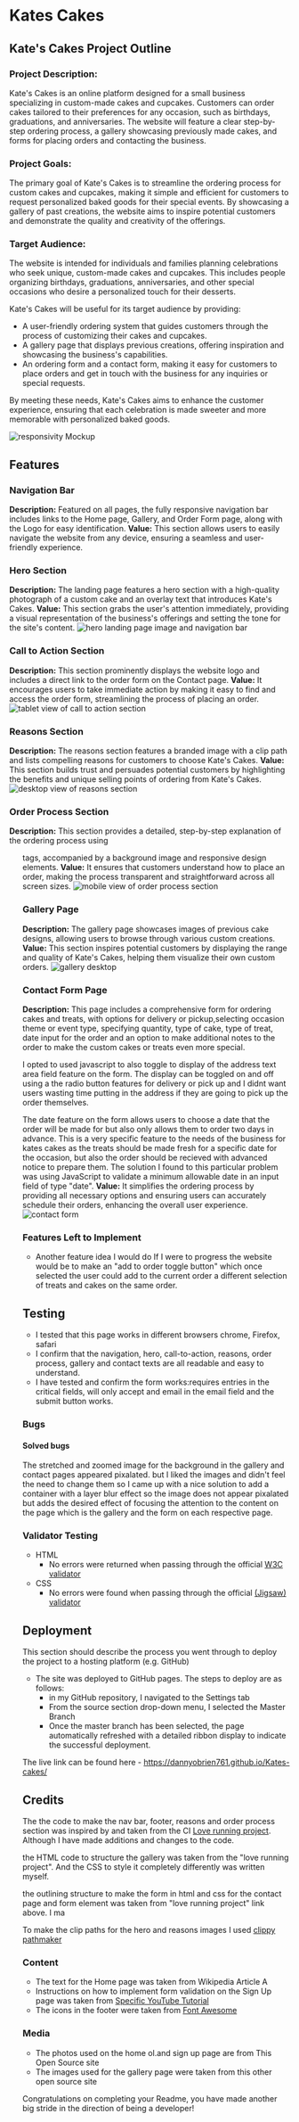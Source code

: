 # Kates Cakes
## Kate's Cakes Project Outline

### Project Description:
Kate's Cakes is an online platform designed for a small business specializing in custom-made cakes and cupcakes. Customers can order cakes tailored to their preferences for any occasion, such as birthdays, graduations, and anniversaries. The website will feature a clear step-by-step ordering process, a gallery showcasing previously made cakes, and forms for placing orders and contacting the business.

### Project Goals:
The primary goal of Kate's Cakes is to streamline the ordering process for custom cakes and cupcakes, making it simple and efficient for customers to request personalized baked goods for their special events. By showcasing a gallery of past creations, the website aims to inspire potential customers and demonstrate the quality and creativity of the offerings.

### Target Audience:
The website is intended for individuals and families planning celebrations who seek unique, custom-made cakes and cupcakes. This includes people organizing birthdays, graduations, anniversaries, and other special occasions who desire a personalized touch for their desserts.

Kate's Cakes will be useful for its target audience by providing:
- A user-friendly ordering system that guides customers through the process of customizing their cakes and cupcakes.
- A gallery page that displays previous creations, offering inspiration and showcasing the business's capabilities.
- An ordering form and a contact form, making it easy for customers to place orders and get in touch with the business for any inquiries or special requests.

By meeting these needs, Kate's Cakes aims to enhance the customer experience, ensuring that each celebration is made sweeter and more memorable with personalized baked goods.

![responsivity Mockup](https://github.com/dannyobrien761/Kates-cakes/blob/main/media/am-i-responsive-kc1.PNG)

## Features
### Navigation Bar
**Description:** Featured on all pages, the fully responsive navigation bar includes links to the Home page, Gallery, and Order Form page, along with the Logo for easy identification.
**Value:** This section allows users to easily navigate the website from any device, ensuring a seamless and user-friendly experience.
### Hero Section
**Description:** The landing page features a hero section with a high-quality photograph of a custom cake and an overlay text that introduces Kate's Cakes.
**Value:** This section grabs the user's attention immediately, providing a visual representation of the business's offerings and setting the tone for the site's content.
![hero landing page image and navigation bar](https://github.com/dannyobrien761/Kates-cakes/blob/main/media/hero-section.PNG)
### Call to Action Section
**Description:** This section prominently displays the website logo and includes a direct link to the order form on the Contact page.
**Value:** It encourages users to take immediate action by making it easy to find and access the order form, streamlining the process of placing an order.
![tablet view of call to action section](https://github.com/dannyobrien761/Kates-cakes/blob/main/media/call-to-action-section.PNG)
### Reasons Section
**Description:** The reasons section features a branded image with a clip path and lists compelling reasons for customers to choose Kate's Cakes.
**Value:** This section builds trust and persuades potential customers by highlighting the benefits and unique selling points of ordering from Kate's Cakes.
![desktop view of reasons section](https://github.com/dannyobrien761/Kates-cakes/blob/main/media/reasons-section.PNG)
### Order Process Section
**Description:** This section provides a detailed, step-by-step explanation of the ordering process using <ul> tags, accompanied by a background image and responsive design elements.
**Value:** It ensures that customers understand how to place an order, making the process transparent and straightforward across all screen sizes.
![mobile view of order process section](https://github.com/dannyobrien761/Kates-cakes/blob/main/media/order-process-section.PNG)
### Gallery Page
**Description:** The gallery page showcases images of previous cake designs, allowing users to browse through various custom creations.
**Value:** This section inspires potential customers by displaying the range and quality of Kate's Cakes, helping them visualize their own custom orders.
![gallery desktop](https://github.com/dannyobrien761/Kates-cakes/blob/main/media/gallery.PNG)
### Contact Form Page
**Description:** This page includes a comprehensive form for ordering cakes and treats, with options for delivery or pickup,selecting occasion theme or event type, specifying quantity, type of cake, type of treat, date input for the order and an option to make additional notes to the order to make the custom cakes or treats even more special. 

I opted to used javascript to also toggle to display of the address text area field feature on the form. The display can be toggled on and off using a the radio button features for delivery or pick up and I didnt want users wasting time putting in the address if they are going to pick up the order themselves.  

The date feature on the form allows users to choose a date that the order will be made for but also only allows them to order two days in advance. This is a very specific feature to the needs of the business for kates cakes as the treats should be made fresh for a specific date for the occasion, but also the order should be recieved with advanced notice to prepare them. The solution I found to this particular problem was using JavaScript to validate a minimum allowable date in an input field of type "date".
**Value:** It simplifies the ordering process by providing all necessary options and ensuring users can accurately schedule their orders, enhancing the overall user experience.
![contact form](https://github.com/dannyobrien761/Kates-cakes/blob/main/media/contact-form.png)

### Features Left to Implement

- Another feature idea I would do If I were to progress the website would be to make an "add to order toggle button" which once selected the user could add to the current order a different selection of treats and cakes on the same order.

## Testing 

<ul>
<li>I tested that this page works in different browsers chrome, Firefox, safari
<li>I confirm that the navigation, hero, call-to-action, reasons, order process, gallery and contact texts are all readable and easy to understand. 
<li>I have tested and confirm the form works:requires entries in the critical fields, will only accept and email in the email field and the submit button works.
</ul>

### Bugs

#### Solved bugs
The stretched and zoomed image for the background in the gallery and contact pages appeared pixalated. but I liked the images and didn't feel the need to change them so I came up with a nice solution to add a container with a layer blur effect so the image does not appear pixalated but adds the desired effect of focusing the attention to the content on the page which is the gallery and the form on each respective page. 

### Validator Testing


- HTML
  - No errors were returned when passing through the official [W3C validator](https://validator.w3.org/nu/?doc=https%3A%2F%2Fdannyobrien761.github.io%2FKates-cakes%2F)
- CSS
  - No errors were found when passing through the official [(Jigsaw) validator](http://jigsaw.w3.org/css-validator/validator?lang=en&profile=css3svg&uri=https%3A%2F%2Fdannyobrien761.github.io%2FKates-cakes%2F&usermedium=all&vextwarning=&warning=1)


## Deployment

This section should describe the process you went through to deploy the project to a hosting platform (e.g. GitHub) 

- The site was deployed to GitHub pages. The steps to deploy are as follows: 
  - in my GitHub repository,  I navigated to the Settings tab 
  - From the source section drop-down menu, I selected the Master Branch
  - Once the master branch has been selected, the page automatically refreshed with a detailed ribbon display to indicate the successful deployment. 

The live link can be found here - https://dannyobrien761.github.io/Kates-cakes/


## Credits 

The the code to make the nav bar, footer, reasons and order process section was inspired by and taken from the  CI [Love running project](https://github.com/Code-Institute-Solutions/love-running-v3). Although I have made additions and changes to the code.

the HTML code to structure the gallery was taken from the "love running project". And the CSS to style it completely differently was written myself.

the outlining structure to make the form in html and css for the contact page and form element was taken from  "love running project" link above. I ma 

To make the clip paths for the hero and reasons images I used [clippy pathmaker](https://bennettfeely.com/clippy/) 


### Content 

- The text for the Home page was taken from Wikipedia Article A
- Instructions on how to implement form validation on the Sign Up page was taken from [Specific YouTube Tutorial](https://www.youtube.com/)
- The icons in the footer were taken from [Font Awesome](https://fontawesome.com/)

### Media

- The photos used on the home ol.and sign up page are from This Open Source site
- The images used for the gallery page were taken from this other open source site


Congratulations on completing your Readme, you have made another big stride in the direction of being a developer! 

